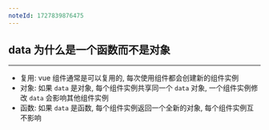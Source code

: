 ```yaml
---
noteId: 1727839876475
---
```

## data 为什么是一个函数而不是对象
---
- 复用: vue 组件通常是可以复用的, 每次使用组件都会创建新的组件实例
- 对象: 如果 `data` 是对象, 每个组件实例共享同一个 `data` 对象, 一个组件实例修改 `data` 会影响其他组件实例
- 函数: 如果 `data` 是函数, 每个组件实例返回一个全新的对象, 每个组件实例互不影响

